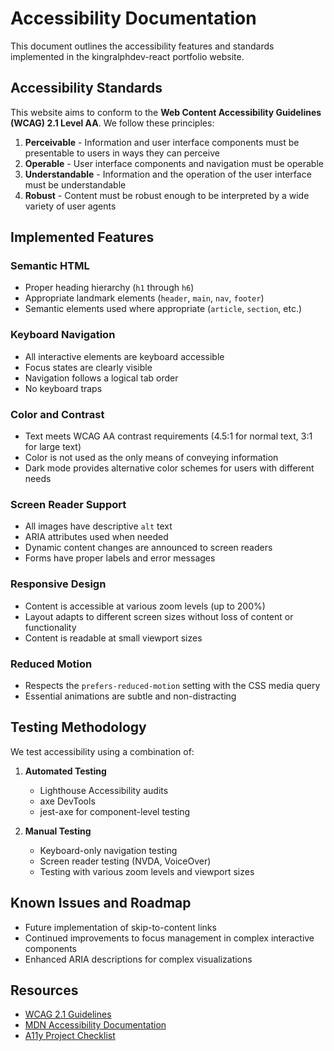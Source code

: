 # Accessibility Documentation

This document outlines the accessibility features and standards implemented in the kingralphdev-react portfolio website.

## Accessibility Standards

This website aims to conform to the **Web Content Accessibility Guidelines (WCAG) 2.1 Level AA**. We follow these principles:

1. **Perceivable** - Information and user interface components must be presentable to users in ways they can perceive
2. **Operable** - User interface components and navigation must be operable
3. **Understandable** - Information and the operation of the user interface must be understandable
4. **Robust** - Content must be robust enough to be interpreted by a wide variety of user agents

## Implemented Features

### Semantic HTML
- Proper heading hierarchy (`h1` through `h6`)
- Appropriate landmark elements (`header`, `main`, `nav`, `footer`)
- Semantic elements used where appropriate (`article`, `section`, etc.)

### Keyboard Navigation
- All interactive elements are keyboard accessible
- Focus states are clearly visible
- Navigation follows a logical tab order
- No keyboard traps

### Color and Contrast
- Text meets WCAG AA contrast requirements (4.5:1 for normal text, 3:1 for large text)
- Color is not used as the only means of conveying information
- Dark mode provides alternative color schemes for users with different needs

### Screen Reader Support
- All images have descriptive `alt` text
- ARIA attributes used when needed
- Dynamic content changes are announced to screen readers
- Forms have proper labels and error messages

### Responsive Design
- Content is accessible at various zoom levels (up to 200%)
- Layout adapts to different screen sizes without loss of content or functionality
- Content is readable at small viewport sizes

### Reduced Motion
- Respects the `prefers-reduced-motion` setting with the CSS media query
- Essential animations are subtle and non-distracting

## Testing Methodology

We test accessibility using a combination of:

1. **Automated Testing**
   - Lighthouse Accessibility audits
   - axe DevTools
   - jest-axe for component-level testing

2. **Manual Testing**
   - Keyboard-only navigation testing
   - Screen reader testing (NVDA, VoiceOver)
   - Testing with various zoom levels and viewport sizes

## Known Issues and Roadmap

- Future implementation of skip-to-content links
- Continued improvements to focus management in complex interactive components
- Enhanced ARIA descriptions for complex visualizations

## Resources

- [WCAG 2.1 Guidelines](https://www.w3.org/TR/WCAG21/)
- [MDN Accessibility Documentation](https://developer.mozilla.org/en-US/docs/Web/Accessibility)
- [A11y Project Checklist](https://www.a11yproject.com/checklist/)